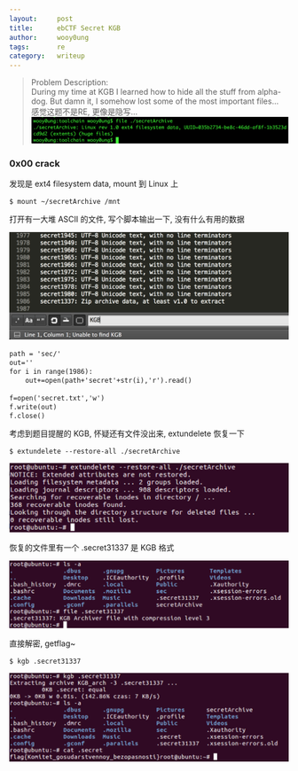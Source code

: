 ```yaml
---
layout:     post
title:      ebCTF Secret KGB
author:     wooy0ung
tags: 		re
category:  	writeup
---
```



>Problem Description:  
>During my time at KGB I learned how to hide all the stuff from alpha-dog. But damn it, I somehow lost some of the most important files...  
>感觉这题不是RE, 更像是隐写...
![](/assets/img/writeup/re/2017-09-17-ebctf-secret-kgb/0x00.png)
<!-- more -->


### 0x00 crack

发现是 ext4 filesystem data, mount 到 Linux 上

```
$ mount ~/secretArchive /mnt
```

打开有一大堆 ASCII 的文件, 写个脚本输出一下, 没有什么有用的数据

![](/assets/img/writeup/re/2017-09-17-ebctf-secret-kgb/0x01.png)

```
path = 'sec/'
out=''
for i in range(1986):
    out+=open(path+'secret'+str(i),'r').read()

f=open('secret.txt','w')
f.write(out)
f.close()
```

考虑到题目提醒的 KGB, 怀疑还有文件没出来, extundelete 恢复一下

```
$ extundelete --restore-all ./secretArchive
```

![](/assets/img/writeup/re/2017-09-17-ebctf-secret-kgb/0x02.png)

恢复的文件里有一个 .secret31337 是 KGB 格式

![](/assets/img/writeup/re/2017-09-17-ebctf-secret-kgb/0x03.png)

直接解密, getflag~

```
$ kgb .secret31337
```

![](/assets/img/writeup/re/2017-09-17-ebctf-secret-kgb/0x04.png)